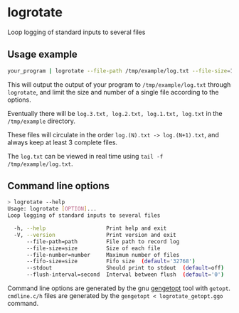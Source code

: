 # logrotate

Loop logging of standard inputs to several files

## Usage example

```bash
your_program | logrotate --file-path /tmp/example/log.txt --file-size=100000 --file-number=3
```

This will output the output of your program to `/tmp/example/log.txt` through `logrotate`, and limit the size and number of a single file according to the options.

Eventually there will be `log.3.txt, log.2.txt, log.1.txt, log.txt` in the `/tmp/example` directory.

These files will circulate in the order `log.(N).txt -> log.(N+1).txt`, and always keep at least 3 complete files.

The `log.txt` can be viewed in real time using `tail -f /tmp/example/log.txt`.

## Command line options

```bash
> logrotate --help
Usage: logrotate [OPTION]...
Loop logging of standard inputs to several files

  -h, --help                   Print help and exit
  -V, --version                Print version and exit
      --file-path=path         File path to record log
      --file-size=size         Size of each file
      --file-number=number     Maximum number of files
      --fifo-size=size         Fifo size  (default='32768')
      --stdout                 Should print to stdout  (default=off)
      --flush-interval=second  Interval between flush  (default='0')
```

Command line options are generated by the gnu [gengetopt](https://www.gnu.org/software/gengetopt) tool with `getopt`.  `cmdline.c/h` files are generated by the `gengetopt < logrotate_getopt.ggo` command.
